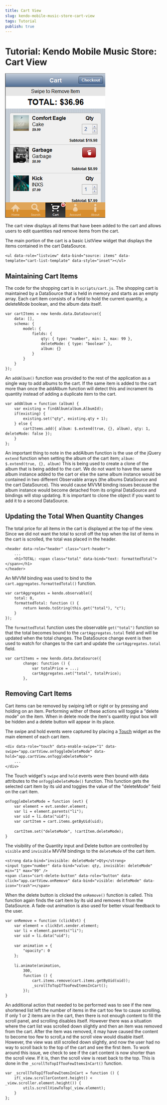 ```yaml
---
title: Cart View
slug: kendo-mobile-music-store-cart-view
tags: Tutorial
publish: true
---
```


# Tutorial: Kendo Mobile Music Store: Cart View

![cart-view](images/cart-view.png)

The cart view displays all items that have been added to the cart and allows users to edit quantities nad remove items from the cart.

The main portion of the cart is a basic ListView widget that displays the items contained in the cart DataSource.

    <ul data-role="listview" data-bind="source: items" data-template="cart-list-template" data-style="inset"></ul>

## Maintaining Cart Items

The code for the shopping cart is in `scripts/cart.js`.
The shopping cart is maintained by a DataSource that is held in memory and starts as an empty array.
Each cart item consists of a field to hold the current quantity, a deleteMode boolean, and the album data itself.

    var cartItems = new kendo.data.DataSource({
        data: [],
        schema: {
            model: {
                fields: {
                    qty: { type: "number", min: 1, max: 99 },
                    deleteMode: { type: "boolean" },
                    album: {}
                }
            }
        }
    });

An `addAlbum()` function was provided to the rest of the application as a single way to add albums to the cart.
If the same item is added to the cart more than once the addAlbum function will detect this and incrament its quantity instead of adding a duplicate item to the cart.

    var addAlbum = function (album) {
        var existing = findAlbum(album.AlbumId);
        if(existing) {
            existing.set("qty", existing.qty + 1);
        } else {
            cartItems.add({ album: $.extend(true, {}, album), qty: 1, deleteMode: false });
        }
    };

An important thing to note in the addAlbum function is the use of the jQuery `extend` function when setting the album of the cart item; `album: $.extend(true, {}, album)`
This is being used to create a clone of the album that is being added to the cart.
We do not want to have the same album instance added to the cart or else the same album instance would be contained in two different Observable arrays (the albums DataSource and the cart DataSource).
This would cause MVVM binding issues because the album instance would become detached from its original DataSource and bindings will stop updating.
It is important to clone the object if you want to add it to a second DataSource.

## Updating the Total When Quantity Changes

The total price for all items in the cart is displayed at the top of the view.
Since we did not want the total to scroll off the top when the list of items in the cart is scrolled, the total was placed in the header.

    <header data-role="header" class="cart-header">
        ...
        <h1>TOTAL: <span class="total" data-bind="text: formattedTotal"></span></h1>
    </header>

An MVVM binding was used to bind to the `cart.aggregates.formattedTotal()` function.

    var cartAggregates = kendo.observable({
        total: 0,
        formattedTotal: function () {
            return kendo.toString(this.get("total"), "c");
        }
    });

The `formattedTotal` function uses the observable `get("total")` function so that the total becomes bound to the `cartAggregates.total` field and will be updated when the total changes.
The DataSource change event is then used to watch for changes to the cart and update the `cartAggregates.total` field.

    var cartItems = new kendo.data.DataSource({
            change: function () {
                var totalPrice = ...;
                cartAggregates.set("total", totalPrice);
            },

## Removing Cart Items

Cart items can be removed by swiping left or right or by pressing and holding on an item.
Performing wither of these actions will toggle a "delete mode" on the item.
When in delete mode the item's quantity input box will be hidden and a delete button will appear in its place.

The swipe and hold events were captured by placing a [Touch](http://demos.kendoui.com/mobile/touch/index.html) widget as the main element of each cart item.

    <div data-role="touch" data-enable-swipe="1" data-swipe="app.cartView.onToggleDeleteMode" data-hold="app.cartView.onToggleDeleteMode">
        ...
    </div>

The Touch widget's `swipe` and `hold` events were then bound with data attributes to the `onToggleDeleteMode()` function.
This function gets the selected cart item by its uid and toggles the value of the "deleteMode" field on the cart item.

    onToggleDeleteMode = function (evt) {
        var element = evt.sender.element;
        var li = element.parents("li");
        var uid = li.data("uid");
        var cartItem = cart.items.getByUid(uid);

        cartItem.set("deleteMode", !cartItem.deleteMode);
    }

The visibility of the Quantity input and Delete button are controlled by `visible` and `invisible` MVVM bindings to the `deleteMode` of the cart item.

    <strong data-bind="invisible: deleteMode">Qty</strong>
    <input type="number" data-bind="value: qty, invisible: deleteMode" min="1" max="99" />
    <span class="cart-delete-button" data-role="button" data-click="app.cartView.onRemove" data-bind="visible: deleteMode" data-icon="trash"></span>

When the delete button is clicked the `onRemove()` function is called.
This function again finds the cart item by its uid and removes it from the DataSource.
A fade-out animation is also used for better visual feedback to the user.

    var onRemove = function (clickEvt) {
        var element = clickEvt.sender.element;
        var li = element.parents("li");
        var uid = li.data("uid");

        var animation = {
            "opacity": 0
        };

        li.animate(animation,
            300,
            function () {
                cart.items.remove(cart.items.getByUid(uid));
                _scrollToTopIfTooFewItemsInCart();
            });
    }

An additional action that needed to be performed was to see if the new shortened list left the number of items in the cart too few to cause scrolling.
If only 1 or 2 items are in the cart, then there is not enough content to fill the scroll panel, and scrolling disables itself.
However there was a situation where the cart list was scrolled down slightly and then an item was removed from the cart.
After the item was removed, it may have caused the content to become too few to scroll,a nd the scroll view would disable itself.
However, the view was still scrolled down slightly, and now the user had no way to scroll back to the top of the cart and see the first item.
To work around this issue, we check to see if the cart content is now shorter than the scroll view. If it is, then the scroll view is reset back to the top.
This is done in the `_scrollToTopIfTooFewItemsInCart()` function.

    var _scrollToTopIfTooFewItemsInCart = function () {
        if(_view.scrollerContent.height() < _view.scroller.element.height()) {
            utils.scrollViewToTop(_view.element);
        }
    };
 
